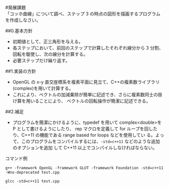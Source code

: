#発展課題  
「コッホ曲線」について調べ、ステップ 3 の時点の図形を描画するプログラムを作成しなさい。

##0.基本方針
* 初期値として、正三角形を与える。
* 各ステップにおいて、前回のステップで計算したそれぞれ線分から 3 分割、回転を駆使し、次の線分を計算する。
* 必要ステップだけ繰り返す。

##1.実装の方針
* OpenGL の x-y 直交座標系を複素平面に見立て、C++の複素数ライブラリ(complex)を用いて計算する。
* これにより、ベクトルの加減乗除が簡単に記述でき、さらに複素数同士の掛け算を用いることにより、
ベクトルの回転操作が簡潔に記述できる。

##2.補足
* プログラムを簡潔にかけるように、typedef を用いて complex\<double\>を P として書けるようにしたり、
rep マクロを定義して for ループを回したり、C++11 の機能である range based for loops などを使用してい
る。よって、このプログラムをコンパイルするには、`-std=c++11` などのような追加のオプションを追加
して C++11 以上でコンパイルしなければならない。

コマンド例
```
g++ -framework OpenGL -framework GLUT -framework Foundation -std=c++11 -Wno-deprecated test.cpp
```

```
glcc -std=c++11 test.cpp
```
